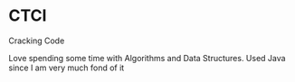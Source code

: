 # CTCI
Cracking Code

Love spending some time with Algorithms and Data Structures. Used Java since I am very much fond of it 
